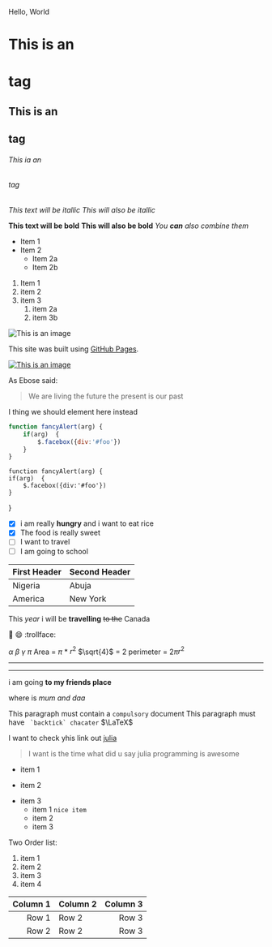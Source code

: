 <!--Source: GitHub Guide  -->

Hello, World

<!-- Header -->

# This is an <h1> tag
## This is an <h2> tag
###### This ia an<h6> tag

<!-- Emphasis -->
*This text will be itallic*
_This will also be itallic_

**This text will be bold**
__This will also be bold__
_You **can** also combine them_

<!-- unorderlist -->
* Item 1
* Item 2
   * Item 2a
   * Item 2b
   <!-- ordered -->
1. Item 1
1. item 2
1. item 3
     1. item 2a
     1. item 3b
     <!--image  -->
<!-- ![Github Logo](/image/logo.png)
Format: ![Alt Text](url) -->
![This is an image](https://myoctocat.com/assets/images/base-octocat.svg)

<!-- links -->
This site was built using [GitHub Pages](https://pages.github.com/).

<!-- clickable image -->
[![This is an image](https://myoctocat.com/assets/images/base-octocat.svg)](https://pages.github.com/)

<!-- Blockquote -->
As Ebose said:
> We are living the future
> the present is our past

<!-- inlinecode -->

I thing we should<addr> element here instead

<!-- Github flavoured markdown -->
<!--syntax highlighting  -->
``` javascript
function fancyAlert(arg) {
    if(arg)  {
        $.facebox({div:'#foo'})
    }
}
```
    function fancyAlert(arg) {
    if(arg)  {
        $.facebox({div:'#foo'})
    }
}
<!-- task list -->
- [x] i am really **hungry** and i want to eat rice
- [x] The food is really sweet
- [ ] I want to travel
- [ ] I am going to school 

<!-- tables -->
First Header | Second Header 
------------ | -------------
Nigeria | Abuja
America | New York
<!-- strikethrough -->
This _year_ i will be **travelling** ~~to the~~ Canada

<!-- Emoji -->

:dog:
:smile:
:trollface:

<!-- maths -->
$\alpha$
$\beta$
$\gamma$
$\pi$
Area = $\pi$ * $r^2$
$\sqrt{4}$ = 2
perimeter = 2$\pi$$r^2$

<!-- Horizontal rule -->
---
___

<!-- Julia markdown -->
<!-- bold -->
i am going **to my friends place**
<!-- itallic -->
where is *mum and daa*
<!-- Literals -->
This paragraph must contain a `compulsory` document
This paragraph must have ``` `backtick` chacater```
$\LaTeX$

<!-- links -->
I want to check yhis link out [julia](http://www.julialang.org)


<!-- block Quotes -->
> I want is the time
> what did u say
> julia programming is awesome

<!-- list -->
* item 1
+ item 2
- item 3
    + item 1
    ```nice item```
    * item 2
    - item 3

Two Order list:
1. item 1
1. item 2
2. item 3
5. item 4

<!-- tables -->
|Column 1 | Column 2 | Column 3|
|---------:|----------|---------:|
| Row 1   | Row 2    | Row 3|
| Row 2| Row 2| Row 3|